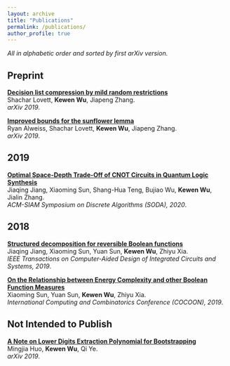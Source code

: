 ```yaml
---
layout: archive
title: "Publications"
permalink: /publications/
author_profile: true
---
```

*All in alphabetic order and sorted by first arXiv version.*

## Preprint

<b>[Decision list compression by mild random restrictions](https://arxiv.org/abs/1909.10658)</b><br>
Shachar Lovett, <b>Kewen Wu</b>, Jiapeng Zhang.<br>
<i>arXiv 2019</i>.

<b>[Improved bounds for the sunflower lemma](https://arxiv.org/abs/1908.08483)</b><br>
Ryan Alweiss, Shachar Lovett, <b>Kewen Wu</b>, Jiapeng Zhang.<br>
<i>arXiv 2019</i>.

## 2019

<b>[Optimal Space-Depth Trade-Off of CNOT Circuits in Quantum Logic Synthesis](https://arxiv.org/abs/1907.05087)</b><br>
Jiaqing Jiang, Xiaoming Sun, Shang-Hua Teng, Bujiao Wu, <b>Kewen Wu</b>, Jialin Zhang.<br>
<i>ACM-SIAM Symposium on Discrete Algorithms (SODA), 2020</i>.

## 2018

<b>[Structured decomposition for reversible Boolean functions](https://arxiv.org/abs/1810.04279)</b><br>
Jiaqing Jiang, Xiaoming Sun, Yuan Sun, <b>Kewen Wu</b>, Zhiyu Xia.<br>
<i>IEEE Transactions on Computer-Aided Design of Integrated Circuits and Systems, 2019</i>.

<b>[On the Relationship between Energy Complexity and other Boolean Function Measures](https://arxiv.org/abs/1810.03811)</b><br>
Xiaoming Sun, Yuan Sun, <b>Kewen Wu</b>, Zhiyu Xia.<br>
<i>International Computing and Combinatorics Conference (COCOON), 2019</i>.

## Not Intended to Publish

<b>[A Note on Lower Digits Extraction Polynomial for Bootstrapping](https://arxiv.org/abs/1906.02867)</b><br>
Mingjia Huo, <b>Kewen Wu</b>, Qi Ye.<br>
<i>arXiv 2019</i>.

